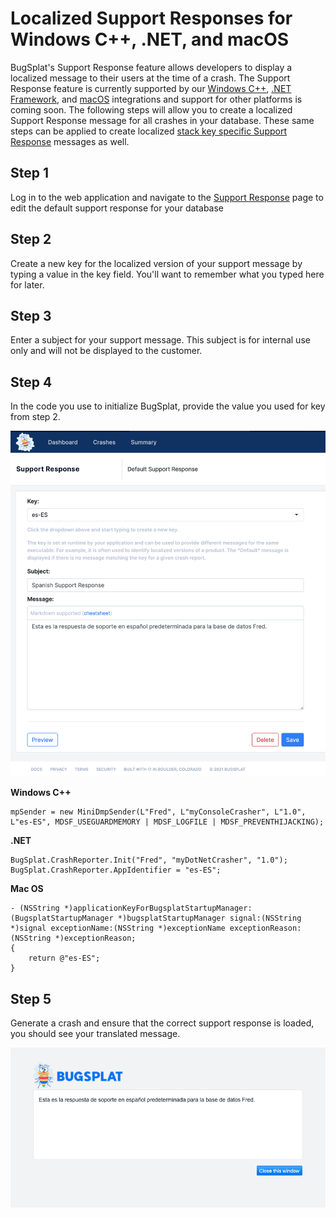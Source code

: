 # Localized Support Responses for Windows C++, .NET, and macOS

BugSplat's Support Response feature allows developers to display a localized message to their users at the time of a crash. The Support Response feature is currently supported by our [Windows C++](../../introduction/getting-started/integrations/desktop/cplusplus/), [.NET Framework](../../introduction/getting-started/integrations/desktop/windows-dot-net-framework.md), and [macOS](../../introduction/getting-started/integrations/desktop/macos.md) integrations and support for other platforms is coming soon. The following steps will allow you to create a localized Support Response message for all crashes in your database. These same steps can be applied to create localized [stack key specific Support Response](../../introduction/production/setting-up-custom-support-responses.md#creating-a-crash-specific-support-response) messages as well.

## Step 1

Log in to the web application and navigate to the [Support Response](https://app.bugsplat.com/v2/support?stackKeyId=0&key=*Default*) page to edit the default support response for your database

## Step 2

Create a new key for the localized version of your support message by typing a value in the key field. You'll want to remember what you typed here for later.

## Step 3

Enter a subject for your support message. This subject is for internal use only and will not be displayed to the customer.

## Step 4

In the code you use to initialize BugSplat, provide the value you used for key from step 2.

![Support Response Editor](../../.gitbook/assets/configure-custom-support-response-1.png)

**Windows C++**

```text
mpSender = new MiniDmpSender(L"Fred", L"myConsoleCrasher", L"1.0", L"es-ES", MDSF_USEGUARDMEMORY | MDSF_LOGFILE | MDSF_PREVENTHIJACKING);
```

**.NET**

```text
BugSplat.CrashReporter.Init("Fred", "myDotNetCrasher", "1.0");
BugSplat.CrashReporter.AppIdentifier = "es-ES";
```

**Mac OS**

```text
- (NSString *)applicationKeyForBugsplatStartupManager:(BugsplatStartupManager *)bugsplatStartupManager signal:(NSString *)signal exceptionName:(NSString *)exceptionName exceptionReason:(NSString *)exceptionReason;
{
    return @"es-ES";
}
```

## **Step 5**

Generate a crash and ensure that the correct support response is loaded, you should see your translated message.

![Support Response Page](../../.gitbook/assets/configure-custom-support-response-2.png)

